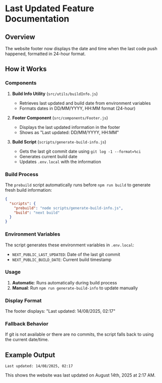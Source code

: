 # Last Updated Feature Documentation

## Overview

The website footer now displays the date and time when the last code push happened, formatted in 24-hour format.

## How it Works

### Components

1. **Build Info Utility** (`src/utils/buildInfo.js`)

   - Retrieves last updated and build date from environment variables
   - Formats dates in DD/MM/YYYY, HH:MM format (24-hour)

2. **Footer Component** (`src/components/Footer.js`)

   - Displays the last updated information in the footer
   - Shows as "Last updated: DD/MM/YYYY, HH:MM"

3. **Build Script** (`scripts/generate-build-info.js`)
   - Gets the last git commit date using `git log -1 --format=%ci`
   - Generates current build date
   - Updates `.env.local` with the information

### Build Process

The `prebuild` script automatically runs before `npm run build` to generate fresh build information:

```json
{
  "scripts": {
    "prebuild": "node scripts/generate-build-info.js",
    "build": "next build"
  }
}
```

### Environment Variables

The script generates these environment variables in `.env.local`:

- `NEXT_PUBLIC_LAST_UPDATED`: Date of the last git commit
- `NEXT_PUBLIC_BUILD_DATE`: Current build timestamp

### Usage

1. **Automatic**: Runs automatically during build process
2. **Manual**: Run `npm run generate-build-info` to update manually

### Display Format

The footer displays: "Last updated: 14/08/2025, 02:17"

### Fallback Behavior

If git is not available or there are no commits, the script falls back to using the current date/time.

## Example Output

```
Last updated: 14/08/2025, 02:17
```

This shows the website was last updated on August 14th, 2025 at 2:17 AM.
